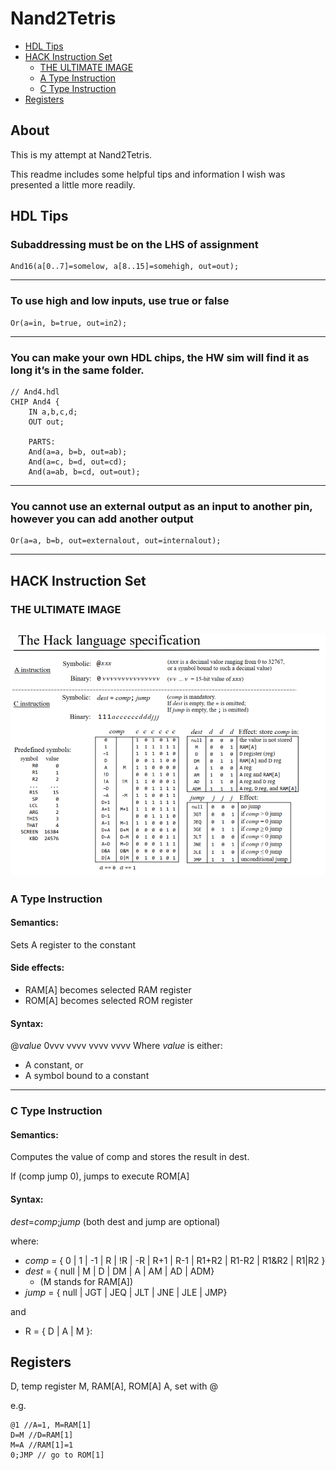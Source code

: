 # Nand2Tetris

* [HDL Tips](#hdl-tips)
* [HACK Instruction Set](#hack-instruction-set)
  + [THE ULTIMATE IMAGE](#the-ultimate-image)
  + [A Type Instruction](#a-type-instruction)
  + [C Type Instruction](#c-type-instruction)
* [Registers](#registers)
## About

This is my attempt at Nand2Tetris.

This readme includes some helpful tips and information I wish was presented a little more readily.


## HDL Tips

### Subaddressing must be on the LHS of assignment

```
And16(a[0..7]=somelow, a[8..15]=somehigh, out=out);
```
---

### To use high and low inputs, use true or false

```
Or(a=in, b=true, out=in2);
```
---

### You can make your own HDL chips, the HW sim will find it as long it’s in the same folder.

```
// And4.hdl
CHIP And4 {
 	IN a,b,c,d;
	OUT out;

	PARTS:
	And(a=a, b=b, out=ab);
	And(a=c, b=d, out=cd);
	And(a=ab, b=cd, out=out);
```
---

### You cannot use an external output as an input to another pin, however you can add another output

```
Or(a=a, b=b, out=externalout, out=internalout);
```
---

## HACK Instruction Set

### THE ULTIMATE IMAGE

![Hack Language Specification](./pics/HackSpec.png)
---

### A Type Instruction

#### Semantics:
Sets A register to the constant

#### Side effects:
- RAM[A] becomes selected RAM register
- ROM[A] becomes selected ROM register

#### Syntax:
@*value* 0vvv vvvv vvvv vvvv
Where *value* is either:
- A constant, or
- A symbol bound to a constant
---

### C Type Instruction

#### Semantics:
Computes the value of comp and stores the result in dest.

If (comp jump 0), jumps to execute ROM[A]

#### Syntax:
_dest_=_comp_;_jump_ (both dest and jump are optional)

where:
- _comp_ = { 0 | 1  | -1 | R | !R | -R | R+1 | R-1 | R1+R2 | R1-R2 | R1&R2 | R1|R2 }
- _dest_ = { null | M | D | DM | A | AM | AD | ADM}
    - (M stands for RAM[A])
- _jump_ = { null | JGT | JEQ | JLT | JNE | JLE | JMP}

and 
- R = { D | A | M }:

## Registers

D, temp register
M, RAM[A], ROM[A]
A, set with @

e.g.
```
@1 //A=1, M=RAM[1]
D=M //D=RAM[1]
M=A //RAM[1]=1
0;JMP // go to ROM[1]
```
